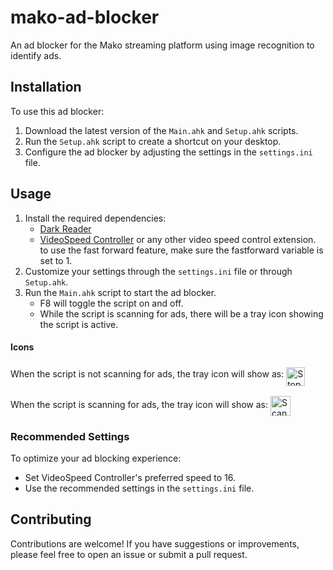# mako-ad-blocker

An ad blocker for the Mako streaming platform using image recognition to identify ads.

## Installation

To use this ad blocker:

1. Download the latest version of the `Main.ahk` and `Setup.ahk` scripts.
2. Run the `Setup.ahk` script to create a shortcut on your desktop.
3. Configure the ad blocker by adjusting the settings in the `settings.ini` file.

## Usage

1. Install the required dependencies:
   - [Dark Reader](https://darkreader.org/)
   - [VideoSpeed Controller](https://github.com/igrigorik/videospeed) or any other video speed control extension. to use the fast forward feature, make sure the fastforward variable is set to 1.
2. Customize your settings through the `settings.ini` file or through `Setup.ahk`.
3. Run the `Main.ahk` script to start the ad blocker.
    - F8 will toggle the script on and off.
    - While the script is scanning for ads, there will be a tray icon showing the script is active.

#### Icons

When the script is not scanning for ads, the tray icon will show as: 
<img src="stopped.ico" alt="Stopped Icon" width="30" height="30" style="vertical-align: middle; margin-top: 5px;">

When the script is scanning for ads, the tray icon will show as: 
<img src="scanning.ico" alt="Scanning Icon" width="32" height="32" style="vertical-align: middle; margin-top: 2px;">

### Recommended Settings

To optimize your ad blocking experience:
- Set VideoSpeed Controller's preferred speed to 16.
- Use the recommended settings in the `settings.ini` file.

## Contributing

Contributions are welcome! If you have suggestions or improvements, please feel free to open an issue or submit a pull request.